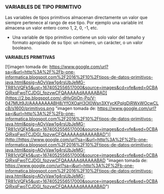 ### VARIABLES DE TIPO PRIMITIVO

Las variables de tipos primitivos almacenan directamente un valor que siempre pertenece al rango de ese tipo. Por ejemplo una variable int almacena un valor entero como 1, 2, 0, -1, etc.
- Una variable de tipo primitivo contiene un solo valor del tamaño y formato apropiado de su tipo: un número, un carácter, o un valor booleano.

**VARIABLES PRIMITIVAS**

[![imagen tomada de: https://www.google.com/url?sa=i&url=http%3A%2F%2Fb-one-informatica.blogspot.com%2F2016%2F10%2Ftipos-de-datos-primitivos-java.html&psig=AOvVaw1g4rsUbJeMG-TR81cVQFk5&ust=1674052556517000&source=images&cd=vfe&ved=0CBAQjRxqFwoTCJDGl_fpzvwCFQAAAAAdAAAAABAD](https://2.bp.blogspot.com/-dHvGtjOn-Po/V-047MUt9JI/AAAAAAAABH8/YfOXOaH3Ol0Wsn3XYycKPqlgDiRWxWOcwCLcB/s1600/primitivos.png "imagen tomada de: https://www.google.com/url?sa=i&url=http%3A%2F%2Fb-one-informatica.blogspot.com%2F2016%2F10%2Ftipos-de-datos-primitivos-java.html&psig=AOvVaw1g4rsUbJeMG-TR81cVQFk5&ust=1674052556517000&source=images&cd=vfe&ved=0CBAQjRxqFwoTCJDGl_fpzvwCFQAAAAAdAAAAABAD")](http://https://www.google.com/url?sa=i&url=http%3A%2F%2Fb-one-informatica.blogspot.com%2F2016%2F10%2Ftipos-de-datos-primitivos-java.html&psig=AOvVaw1g4rsUbJeMG-TR81cVQFk5&ust=1674052556517000&source=images&cd=vfe&ved=0CBAQjRxqFwoTCJDGl_fpzvwCFQAAAAAdAAAAABAD "imagen tomada de: https://www.google.com/url?sa=i&url=http%3A%2F%2Fb-one-informatica.blogspot.com%2F2016%2F10%2Ftipos-de-datos-primitivos-java.html&psig=AOvVaw1g4rsUbJeMG-TR81cVQFk5&ust=1674052556517000&source=images&cd=vfe&ved=0CBAQjRxqFwoTCJDGl_fpzvwCFQAAAAAdAAAAABAD")
